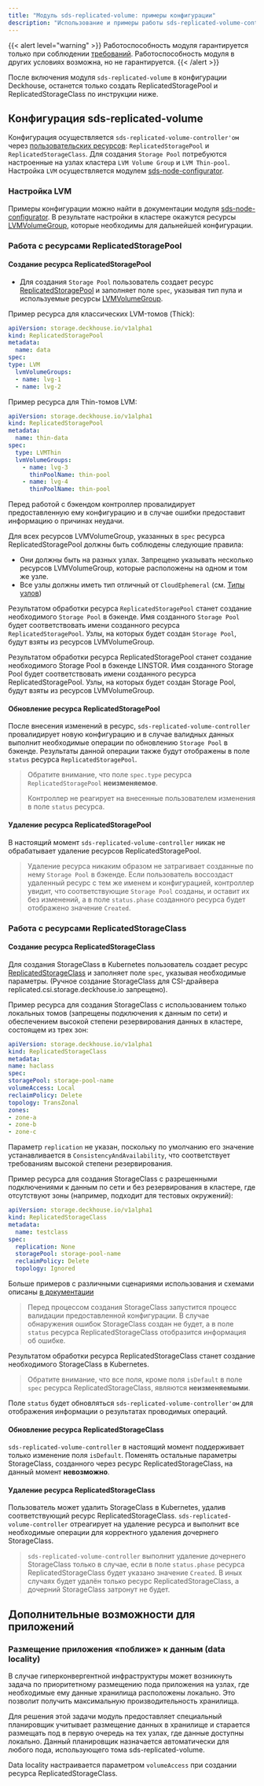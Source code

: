 ```yaml
---
title: "Модуль sds-replicated-volume: примеры конфигурации"
description: "Использование и примеры работы sds-replicated-volume-controller."
---
```


{{< alert level="warning" >}}
Работоспособность модуля гарантируется только при соблюдении [требований](./readme.html#системные-требования-и-рекомендации).
Работоспособность модуля в других условиях возможна, но не гарантируется.
{{< /alert >}}

После включения модуля `sds-replicated-volume` в конфигурации Deckhouse, останется только создать ReplicatedStoragePool и ReplicatedStorageClass по инструкции ниже.

## Конфигурация sds-replicated-volume

Конфигурация осуществляется `sds-replicated-volume-controller'ом` через [пользовательских ресурсов](./cr.html): `ReplicatedStoragePool` и `ReplicatedStorageClass`. Для создания `Storage Pool` потребуются настроенные на узлах кластера `LVM Volume Group` и `LVM Thin-pool`. Настройка `LVM` осуществляется модулем [sds-node-configurator](../../sds-node-configurator/stable/).

### Настройка LVM

Примеры конфигурации можно найти в документации модуля [sds-node-configurator](../../sds-node-configurator/stable/usage.html). В результате настройки в кластере окажутся ресурсы [LVMVolumeGroup](../../sds-node-configurator/stable/cr.html#lvmvolumegroup), которые необходимы для дальнейшей конфигурации.

### Работа с ресурсами ReplicatedStoragePool

#### Создание ресурса ReplicatedStoragePool

- Для создания `Storage Pool` пользователь создает ресурс [ReplicatedStoragePool](./cr.html#replicatedstoragepool) и заполняет поле `spec`, указывая тип пула и используемые ресурсы [LVMVolumeGroup](../../sds-node-configurator/stable/cr.html#lvmvolumegroup).

Пример ресурса для классических LVM-томов (Thick):

```yaml
apiVersion: storage.deckhouse.io/v1alpha1
kind: ReplicatedStoragePool
metadata:
  name: data
spec:
type: LVM
  lvmVolumeGroups:
  - name: lvg-1
  - name: lvg-2
```

Пример ресурса для Thin-томов LVM:

```yaml
apiVersion: storage.deckhouse.io/v1alpha1
kind: ReplicatedStoragePool
metadata:
  name: thin-data
spec:
  type: LVMThin
  lvmVolumeGroups:
    - name: lvg-3
      thinPoolName: thin-pool
    - name: lvg-4
      thinPoolName: thin-pool
```

Перед работой с бэкендом контроллер провалидирует предоставленную ему конфигурацию и в случае ошибки предоставит информацию о причинах неудачи.

Для всех ресурсов LVMVolumeGroup, указанных в `spec` ресурса ReplicatedStoragePool должны быть соблюдены следующие правила:

- Они должны быть на разных узлах. Запрещено указывать несколько ресурсов LVMVolumeGroup, которые расположены на одном и том же узле.
- Все узлы должны иметь тип отличный от `CloudEphemeral` (см. [Типы узлов](https://deckhouse.ru/products/kubernetes-platform/documentation/v1/modules/040-node-manager/#%D1%82%D0%B8%D0%BF%D1%8B-%D1%83%D0%B7%D0%BB%D0%BE%D0%B2))

Результатом обработки ресурса `ReplicatedStoragePool` станет создание необходимого `Storage Pool` в бэкенде. Имя созданного `Storage Pool` будет соответствовать имени созданного ресурса `ReplicatedStoragePool`. Узлы, на которых будет создан `Storage Pool`, будут взяты из ресурсов LVMVolumeGroup.

Результатом обработки ресурса ReplicatedStoragePool станет создание необходимого Storage Pool в бэкенде LINSTOR. Имя созданного Storage Pool будет соответствовать имени созданного ресурса ReplicatedStoragePool. Узлы, на которых будет создан Storage Pool, будут взяты из ресурсов LVMVolumeGroup.

#### Обновление ресурса ReplicatedStoragePool

После внесения изменений в ресурс, `sds-replicated-volume-controller` провалидирует новую конфигурацию и в случае валидных данных выполнит необходимые операции по обновлению `Storage Pool` в бэкенде. Результаты данной операции также будут отображены в поле `status` ресурса `ReplicatedStoragePool`.

> Обратите внимание, что поле `spec.type` ресурса `ReplicatedStoragePool` **неизменяемое**.
>
> Контроллер не реагирует на внесенные пользователем изменения в поле `status` ресурса.

#### Удаление ресурса ReplicatedStoragePool

В настоящий момент `sds-replicated-volume-controller` никак не обрабатывает удаление ресурсов ReplicatedStoragePool.

> Удаление ресурса никаким образом не затрагивает созданные по нему `Storage Pool` в бэкенде. Если пользователь воссоздаст удаленный ресурс с тем же именем и конфигурацией, контроллер увидит, что соответствующие `Storage Pool` созданы, и оставит их без изменений, а в поле `status.phase` созданного ресурса будет отображено значение `Created`.

### Работа с ресурсами ReplicatedStorageClass

#### Создание ресурса ReplicatedStorageClass

Для создания StorageClass в Kubernetes пользователь создает ресурс [ReplicatedStorageClass](./cr.html#replicatedstorageclass) и заполняет поле `spec`, указывая необходимые параметры. (Ручное создание StorageClass для CSI-драйвера replicated.csi.storage.deckhouse.io запрещено).

Пример ресурса для создания StorageClass c использованием только локальных томов (запрещены подключения к данным по сети) и обеспечением высокой степени резервирования данных в кластере, состоящем из трех зон:

```yaml
apiVersion: storage.deckhouse.io/v1alpha1
kind: ReplicatedStorageClass
metadata:
name: haclass
spec:
storagePool: storage-pool-name
volumeAccess: Local
reclaimPolicy: Delete
topology: TransZonal
zones:
- zone-a
- zone-b
- zone-c
```

Параметр `replication` не указан, поскольку по умолчанию его значение устанавливается в `ConsistencyAndAvailability`, что соответствует требованиям высокой степени резервирования.

Пример ресурса для создания StorageClass c разрешенными подключениями к данным по сети и без резервирования в кластере, где отсутствуют зоны (например, подходит для тестовых окружений):

```yaml
apiVersion: storage.deckhouse.io/v1alpha1
kind: ReplicatedStorageClass
metadata:
  name: testclass
spec:
  replication: None
  storagePool: storage-pool-name
  reclaimPolicy: Delete
  topology: Ignored
```

Больше примеров с различными сценариями использования и схемами описаны [в документации](./layouts.html)

> Перед процессом создания StorageClass запустится процесс валидации предоставленной конфигурации.
> В случае обнаружения ошибок StorageClass создан не будет, а в поле `status` ресурса ReplicatedStorageClass отобразится информация об ошибке.

Результатом обработки ресурса ReplicatedStorageClass станет создание необходимого StorageClass в Kubernetes.

> Обратите внимание, что все поля, кроме поля `isDefault` в поле `spec` ресурса ReplicatedStorageClass, являются **неизменяемыми**.

Поле `status` будет обновляться `sds-replicated-volume-controller'ом` для отображения информации о результатах проводимых операций.

#### Обновление ресурса ReplicatedStorageClass

`sds-replicated-volume-controller` в настоящий момент поддерживает только изменение поля `isDefault`. Поменять остальные параметры
StorageClass, созданного через ресурс ReplicatedStorageClass, на данный момент **невозможно**.

#### Удаление ресурса ReplicatedStorageClass

Пользователь может удалить StorageClass в Kubernetes, удалив соответствующий ресурс ReplicatedStorageClass.
`sds-replicated-volume-controller` отреагирует на удаление ресурса и выполнит все необходимые операции для корректного удаления дочернего StorageClass.

> `sds-replicated-volume-controller` выполнит удаление дочернего StorageClass только в случае, если в поле `status.phase` ресурса ReplicatedStorageClass будет указано значение `Created`. В иных случаях будет удалён только ресурс ReplicatedStorageClass, а дочерний StorageClass затронут не будет.

## Дополнительные возможности для приложений

### Размещение приложения «поближе» к данным (data locality)

В случае гиперконвергентной инфраструктуры может возникнуть задача по приоритетному размещению пода приложения на узлах, где необходимые ему данные хранилища расположены локально. Это позволит получить максимальную производительность хранилища.

Для решения этой задачи модуль предоставляет специальный планировщик учитывает размещение данных в хранилище и старается размещать под в первую очередь на тех узлах, где данные доступны локально. Данный планировщик назначается автоматически для любого пода, использующего тома sds-replicated-volume.

Data locality настраивается параметром `volumeAccess` при создании ресурса ReplicatedStorageClass.
